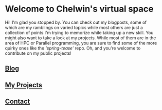 # Welcome to Chelwin's virtual space
Hi! I'm glad you stopped by. You can check out my blogposts, some of which are my ramblings on varied topics while most others are just a collection of points I'm trying to memorize while taking up a new skill. You might also want to take a look at my projects. While most of them are in the area of  HPC or Parallel programming, you are sure to find some of the more quirky ones like the <i>'spring-tease' </i> repo. Oh, and you're welcome to contribute on my public projects! 

## [Blog](http://chelwin.github.io/blog)
## [My Projects](http://chelwin.github.io/projects)
## [Contact](http://chelwin.github.io/contact)
